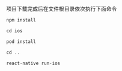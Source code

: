 
项目下载完成后在文件根目录依次执行下面命令

```javascript
npm install 

cd ios

pod install

cd ..

react-native run-ios
```


